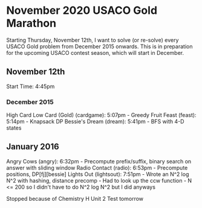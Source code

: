 # November 2020 USACO Gold Marathon

Starting Thursday, November 12th, I want to solve (or re-solve) every USACO Gold problem from December 2015 onwards. This is in preparation for the upcoming USACO contest season, which will start in December.

## November 12th
Start Time: 4:45pm

### December 2015
High Card Low Card (Gold) (cardgame): 5:07pm
    - Greedy
Fruit Feast (feast): 5:14pm
    - Knapsack DP
Bessie's Dream (dream): 5:41pm
    - BFS with 4-D states

## January 2016
Angry Cows (angry): 6:32pm
    - Precompute prefix/suffix, binary search on answer with sliding window
Radio Contact (radio): 6:53pm
    - Precompute positions, DP\[fj]\[bessie]
Lights Out (lightsout): 7:51pm
    - Wrote an N^2 log N^2 with hashing, distance precomp
    - Had to look up the ccw function
    - N <= 200 so I didn't have to do N^2 log N^2 but I did anyways

Stopped because of Chemistry H Unit 2 Test tomorrow

